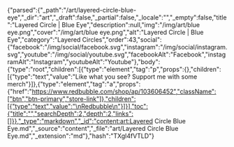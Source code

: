 {"parsed":{"_path":"/art/layered-circle-blue-eye","_dir":"art","_draft":false,"_partial":false,"_locale":"","_empty":false,"title":"Layered Circle | Blue Eye","description":null,"img":"/img/art/blue eye.png","cover":"/img/art/blue eye.png","alt":"Layered Circle | Blue Eye","category":"Layered Circles","order":43,"social":{"facebook":"/img/social/facebook.svg","instagram":"/img/social/instagram.svg","youtube":"/img/social/youtube.svg","facebookAlt":"Facebook","instagramAlt":"Instagram","youtubeAlt":"Youtube"},"body":{"type":"root","children":[{"type":"element","tag":"p","props":{},"children":[{"type":"text","value":"Like what you see? Support me with some merch"}]},{"type":"element","tag":"a","props":{"href":"https://www.redbubble.com/shop/ap/103606452","className":["btn","btn-primary","store-link"]},"children":[{"type":"text","value":"\nRedbubble\n"}]}],"toc":{"title":"","searchDepth":2,"depth":2,"links":[]}},"_type":"markdown","_id":"content:art:Layered Circle Blue Eye.md","_source":"content","_file":"art/Layered Circle Blue Eye.md","_extension":"md"},"hash":"TXgl4fVTLD"}